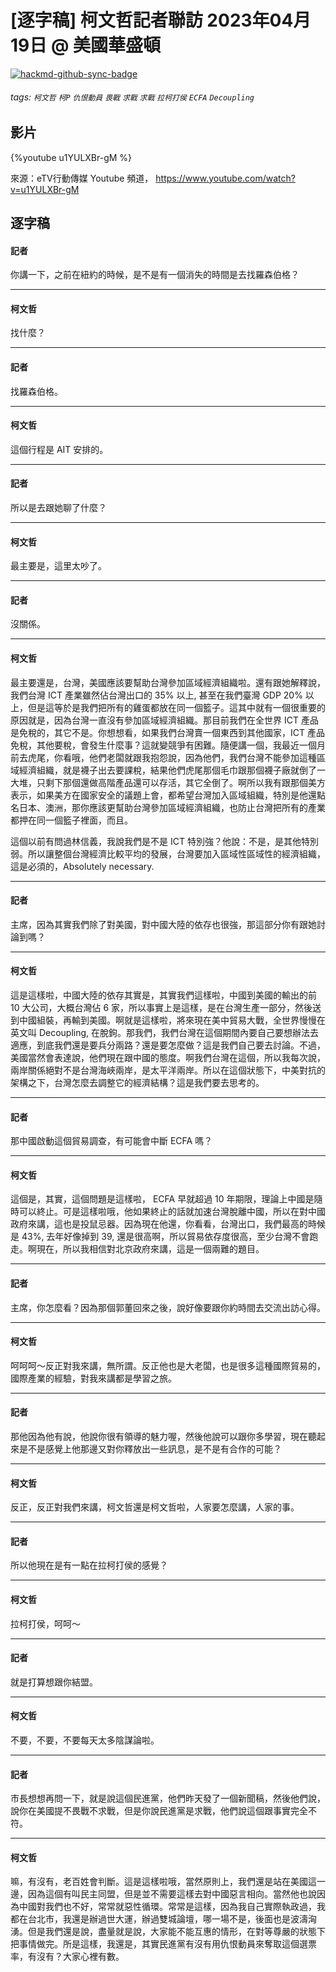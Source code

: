 # [逐字稿] 柯文哲記者聯訪 2023年04月19日 @ 美國華盛頓

[![hackmd-github-sync-badge](https://hackmd.io/E8NGdkaWRPGJO1pDbATjjg/badge)](https://hackmd.io/E8NGdkaWRPGJO1pDbATjjg)


###### tags: `柯文哲` `柯P` `仇恨動員` `畏戰` `求戰` `求戰` `拉柯打侯` `ECFA` `Decoupling`

## 影片
{%youtube u1YULXBr-gM %}

來源：eTV行動傳媒 Youtube 頻道， https://www.youtube.com/watch?v=u1YULXBr-gM


## 逐字稿

#### 記者

你講一下，之前在紐約的時候，是不是有一個消失的時間是去找羅森伯格？

---

#### 柯文哲

找什麼？

---

#### 記者

找羅森伯格。

---

#### 柯文哲

這個行程是 AIT 安排的。

---

#### 記者

所以是去跟她聊了什麼？

---

#### 柯文哲

最主要是，這里太吵了。

---

#### 記者

沒關係。

---

#### 柯文哲

最主要還是，台灣，美國應該要幫助台灣參加區域經濟組織啦。還有跟她解釋說，我們台灣 ICT 產業雖然佔台灣出口的 35% 以上, 甚至在我們臺灣 GDP 20% 以上，但是這等於是我們把所有的雞蛋都放在同一個籃子。這其中就有一個很重要的原因就是，因為台灣一直沒有參加區域經濟組織。那目前我們在全世界 ICT 產品是免稅的，其它不是。你想想看，如果我們台灣賣一個東西到其他國家，ICT 產品免稅，其他要稅，會發生什麼事？這就變競爭有困難。隨便講一個，我最近一個月前去虎尾，你看哦，他們老闆就跟我抱怨說，因為他們，我們台灣不能參加這種區域經濟組織，就是襪子出去要課稅，結果他們虎尾那個毛巾跟那個襪子廠就倒了一大堆，只剩下那個還做高階產品還可以存活，其它全倒了。啊所以我有跟那個美方表示，如果美方在國家安全的議題上會，都希望台灣加入區域組織，特別是他還點名日本、澳洲，那你應該更幫助台灣參加區域經濟組織，也防止台灣把所有的產業都押在同一個籃子裡面，而且。

這個以前有問過林信義，我說我們是不是 ICT 特別強？他說：不是，是其他特別弱。所以讓整個台灣經濟比較平均的發展，台灣要加入區域性區域性的經濟組織，這是必須的，Absolutely necessary.

---

#### 記者

主席，因為其實我們除了對美國，對中國大陸的依存也很強，那這部分你有跟她討論到嗎？

---

#### 柯文哲

這是這樣啦，中國大陸的依存其實是，其實我們這樣啦，中國到美國的輸出的前 10 大公司，大概台灣佔 6 家，所以事實上是這樣，是在台灣生產一部分，然後送到中國組裝，再輸到美國。啊就是這樣啦，將來現在美中貿易大戰，全世界慢慢在英文叫 Decoupling, 在脫鉤。那我們，我們台灣在這個期間內要自己要想辦法去適應，到底我們還是要兵分兩路？還是要怎麼做？這是我們自己要去討論。不過，美國當然會表達說，他們現在跟中國的態度。啊我們台灣在這個，所以我每次說，兩岸關係絕對不是台灣海峽兩岸，是太平洋兩岸。所以在這個狀態下，中美對抗的架構之下，台灣怎麼去調整它的經濟結構？這是我們要去思考的。

---

#### 記者

那中國啟動這個貿易調查，有可能會中斷 ECFA 嗎？

---

#### 柯文哲

這個是，其實，這個問題是這樣啦， ECFA 早就超過 10 年期限，理論上中國是隨時可以終止。可是這樣啦哦，他如果終止的話就加速台灣脫離中國，所以在對中國政府來講，這也是投鼠忌器。因為現在他還，你看看，台灣出口，我們最高的時候是 43%, 去年好像掉到 39, 還是很高啊，所以貿易依存度很高，至少台灣不會跑走。啊現在，所以我相信對北京政府來講，這是一個兩難的題目。

---

#### 記者

主席，你怎麼看？因為那個郭董回來之後，說好像要跟你約時間去交流出訪心得。

---

#### 柯文哲

呵呵呵～反正對我來講，無所謂。反正他也是大老闆，也是很多這種國際貿易的，國際產業的經驗，對我來講都是學習之旅。

---

#### 記者

那他因為他有說，他說你很有領導的魅力喔，然後他說可以跟你多學習，現在聽起來是不是感覺上他那邊又對你釋放出一些訊息，是不是有合作的可能？

---

#### 柯文哲

反正，反正對我們來講，柯文哲還是柯文哲啦，人家要怎麼講，人家的事。

---

#### 記者

所以他現在是有一點在拉柯打侯的感覺？

---

#### 柯文哲

拉柯打侯，呵呵～

---

#### 記者

就是打算想跟你結盟。

---

#### 柯文哲

不要，不要，不要每天太多陰謀論啦。

---

#### 記者

市長想想再問一下，就是說這個民進黨，他們昨天發了一個新聞稿，然後他們說，說你在美國提不畏戰不求戰，但是你說民進黨是求戰，他們說這個跟事實完全不符。

---

#### 柯文哲

嘛，有沒有，老百姓會判斷。這是這樣啦哦，當然原則上，我們還是站在美國這一邊，因為這個有叫民主同盟，但是並不需要這樣去對中國惡言相向。當然他也說因為中國對我們也不好，常常就惡性循環。常常是這樣，因為我自己實際執政過，我都在台北市，我還是辦過世大運，辦過雙城論壇，哪一場不是，後面也是波濤洶湧。但是我們還是說，盡量就是說，大家能不能互惠的情形，在對等尊嚴的狀態下把事情做完。所是這樣，我還是，其實民進黨有沒有用仇恨動員來奪取這個選票率，有沒有？大家心裡有數。
